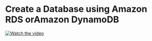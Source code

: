 # Create a Database using Amazon RDS orAmazon DynamoDB
[![Watch the video](https://imgur.com/P1rNvhU.png)](https://www.youtube.com/watch?v=1XTw3ReyKFI)
